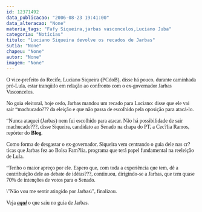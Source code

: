 ```yaml
---
id: 12371492
data_publicacao: "2006-08-23 19:41:00"
data_alteracao: "None"
materia_tags: "Fafy Siqueira,jarbas vasconcelos,Luciano Juba"
categoria: "Notícias"
titulo: "Luciano Siqueira devolve os recados de Jarbas"
sutia: "None"
chapeu: "None"
autor: "None"
imagem: "None"
---
```

<p><P><FONT face=Verdana>O vice-prefeito do Recife, Luciano Siqueira (PCdoB), disse há pouco, durante caminhada pró-Lula, estar tranqüilo em relação ao confronto com o ex-governador Jarbas Vasconcelos.</FONT></P></p>
<p><P><FONT face=Verdana>No guia eleitoral, hoje cedo, Jarbas mandou um recado para Luciano: disse que ele vai sair “machucado??? da eleição e que não passa de escolhido pela oposição para atacá-lo.</FONT></P></p>
<p><P><FONT face=Verdana>“Nunca ataquei (Jarbas) nem fui escolhido para atacar. Não há possibilidade de sair machucado???, disse Siqueira, candidato ao Senado na chapa do PT, a Cec?lia Ramos, repórter do <STRONG>Blog</STRONG>.</FONT></P></p>
<p><P><FONT face=Verdana>Como forma de desgastar o ex-governador, Siqueira vem centrando o guia dele nas cr?ticas que Jarbas fez ao Bolsa Fam?lia, programa que terá papel fundamental na reeleição de Lula.</FONT></P></p>
<p><P><FONT face=Verdana>“Tenho o maior apreço por ele. Espero que, com toda a experiência que tem, dê a contribuição dele ao debate de idéias???, continuou, dirigindo-se a Jarbas, que tem quase 70% de intenções de votos para o Senado.</FONT></P></p>
<p><P><FONT face=Verdana>\"Não vou me sentir atingido por Jarbas\", finalizou.</FONT></P></p>
<p><P><FONT face=Verdana>Veja <STRONG><EM><U><A href=\"https://jc3.uol.com.br/blogs/jc////index.php#941\">aqui</A></U></EM></STRONG> o que saiu no guia de Jarbas.</FONT></P> </p>
